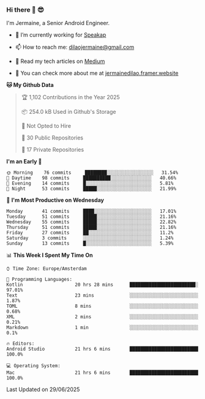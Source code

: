 ### Hi there 👋 😎
I'm Jermaine, a Senior Android Engineer.

- 🔭 I’m currently working for [Speakap](https://www.speakap.com/)

- 📫 How to reach me: dilaojermaine@gmail.com

- 📖 Read my tech articles on [Medium](https://jermainedilao.medium.com/)

- 👀 You can check more about me at [jermainedilao.framer.website](https://jermainedilao.framer.website)

<!--
**jermainedilao/jermainedilao** is a ✨ _special_ ✨ repository because its `README.md` (this file) appears on your GitHub profile.

Here are some ideas to get you started:

- 🔭 I’m currently working on ...
- 🌱 I’m currently learning ...
- 👯 I’m looking to collaborate on ...
- 🤔 I’m looking for help with ...
- 💬 Ask me about ...
- 📫 How to reach me: ...
- 😄 Pronouns: ...
- ⚡ Fun fact: ...
-->

<!--START_SECTION:waka-->
**🐱 My Github Data** 

> 🏆 1,102 Contributions in the Year 2025
 > 
> 📦 254.0 kB Used in Github's Storage 
 > 
> 🚫 Not Opted to Hire
 > 
> 📜 30 Public Repositories 
 > 
> 🔑 17 Private Repositories  
 > 
**I'm an Early 🐤** 

```text
🌞 Morning    76 commits     ████████░░░░░░░░░░░░░░░░░   31.54% 
🌆 Daytime    98 commits     ██████████░░░░░░░░░░░░░░░   40.66% 
🌃 Evening    14 commits     █░░░░░░░░░░░░░░░░░░░░░░░░   5.81% 
🌙 Night      53 commits     █████░░░░░░░░░░░░░░░░░░░░   21.99%

```
📅 **I'm Most Productive on Wednesday** 

```text
Monday       41 commits     ████░░░░░░░░░░░░░░░░░░░░░   17.01% 
Tuesday      51 commits     █████░░░░░░░░░░░░░░░░░░░░   21.16% 
Wednesday    55 commits     █████░░░░░░░░░░░░░░░░░░░░   22.82% 
Thursday     51 commits     █████░░░░░░░░░░░░░░░░░░░░   21.16% 
Friday       27 commits     ██░░░░░░░░░░░░░░░░░░░░░░░   11.2% 
Saturday     3 commits      ░░░░░░░░░░░░░░░░░░░░░░░░░   1.24% 
Sunday       13 commits     █░░░░░░░░░░░░░░░░░░░░░░░░   5.39%

```


📊 **This Week I Spent My Time On** 

```text
⌚︎ Time Zone: Europe/Amsterdam

💬 Programming Languages: 
Kotlin                   20 hrs 28 mins      ████████████████████████░   97.01% 
Text                     23 mins             ░░░░░░░░░░░░░░░░░░░░░░░░░   1.87% 
TOML                     8 mins              ░░░░░░░░░░░░░░░░░░░░░░░░░   0.68% 
XML                      2 mins              ░░░░░░░░░░░░░░░░░░░░░░░░░   0.21% 
Markdown                 1 min               ░░░░░░░░░░░░░░░░░░░░░░░░░   0.1%

🔥 Editors: 
Android Studio           21 hrs 6 mins       █████████████████████████   100.0%

💻 Operating System: 
Mac                      21 hrs 6 mins       █████████████████████████   100.0%

```


 Last Updated on 29/06/2025
<!--END_SECTION:waka-->
